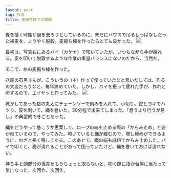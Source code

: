 ```yaml
---
layout: post
tag: 作る
title: 麦搗ち棒での脱穀
---
```

麦を播く時期が過ぎ去ろうとしているのに、未だにハウスで吊るしっぱなしだった裸麦を、ようやく脱穀。麦搗ち棒を作ったらとても良かった。
<img src="https://c2.staticflickr.com/6/5707/31125507822_25959f24aa.jpg" />

最初は、写真右にあるバイ（カケヤ）で叩いていたが、いつもながら手が疲れる。麦を叩いて脱穀するような作業の重量バランスにないのだから、当然だ。

そこで、左の麦搗ち棒を作った。

八尾の石黒さんが、こういうの（↓）作って使っていたなと思いだしては、作るの大変だろうなと、毎年諦めていた。しかし、バイを振って疲れた手が、作れと命ずるので、エイヤッと作ってみた。
<img src="https://c2.staticflickr.com/6/5494/10688841756_5fd89693cd_m.jpg" />

乾かしてあった桜の丸太にチェーンソーで刻みを入れて、小切り。鉈とヨキでハツり、皮を剥いて。縄を巻いた。30分程で出来てしまった。「想うより行うが易し」の典型的できごとだった。

縄をどうやって巻こうか思案して、ロープの端を止める際の「からみ止め」と姿が似ているので、やってみた。叩いていると縄が緩むので、増し締めができるように、わざと長く残してある。このあとで、縄の端も麻紐でからみ止めした。バイで叩くと、麦が潰れることがあって困っていたけど、縄を巻いておけば潰れない。

持ち手と頭部分の径差をもうちょっと取らないと、叩く際に指が台盤に当たって気になった。次回作、次回作。

